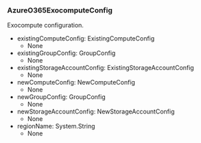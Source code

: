 ### AzureO365ExocomputeConfig
Exocompute configuration.

- existingComputeConfig: ExistingComputeConfig
  - None
- existingGroupConfig: GroupConfig
  - None
- existingStorageAccountConfig: ExistingStorageAccountConfig
  - None
- newComputeConfig: NewComputeConfig
  - None
- newGroupConfig: GroupConfig
  - None
- newStorageAccountConfig: NewStorageAccountConfig
  - None
- regionName: System.String
  - None
